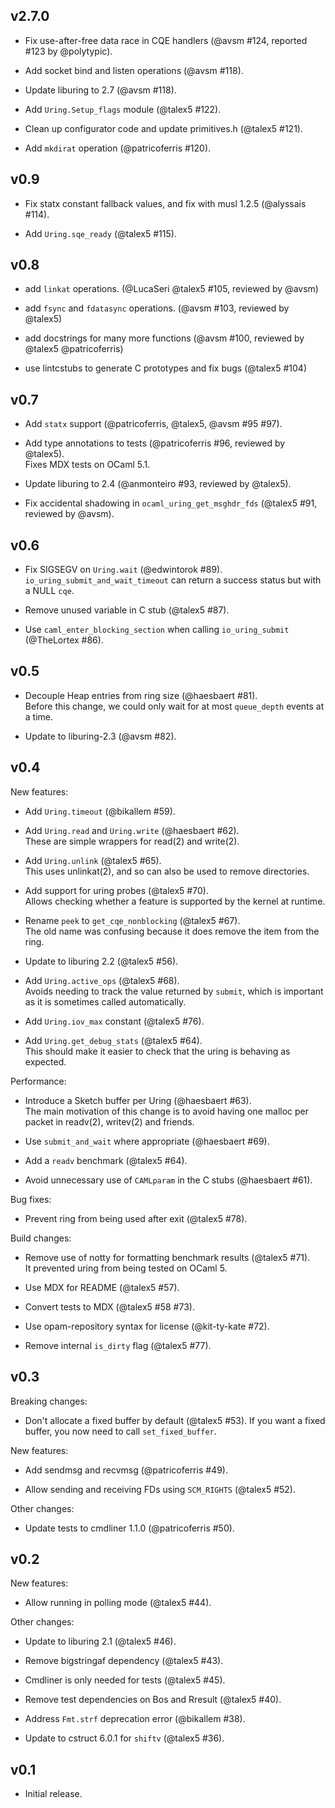 ## v2.7.0

- Fix use-after-free data race in CQE handlers (@avsm #124, reported #123 by @polytypic).

- Add socket bind and listen operations (@avsm #118).

- Update liburing to 2.7 (@avsm #118).

- Add `Uring.Setup_flags` module (@talex5 #122).

- Clean up configurator code and update primitives.h (@talex5 #121).

- Add `mkdirat` operation (@patricoferris #120).

## v0.9

- Fix statx constant fallback values, and fix with musl 1.2.5 (@alyssais #114).

- Add `Uring.sqe_ready` (@talex5 #115).

## v0.8

- add `linkat` operations. (@LucaSeri @talex5 #105, reviewed by @avsm)

- add `fsync` and `fdatasync` operations. (@avsm #103, reviewed by @talex5)

- add docstrings for many more functions (@avsm #100, reviewed by @talex5 @patricoferris)

- use lintcstubs to generate C prototypes and fix bugs (@talex5 #104)

## v0.7

- Add `statx` support (@patricoferris, @talex5, @avsm #95 #97).

- Add type annotations to tests (@patricoferris #96, reviewed by @talex5).  
  Fixes MDX tests on OCaml 5.1.

- Update liburing to 2.4 (@anmonteiro #93, reviewed by @talex5).

- Fix accidental shadowing in `ocaml_uring_get_msghdr_fds` (@talex5 #91, reviewed by @avsm).

## v0.6

- Fix SIGSEGV on `Uring.wait` (@edwintorok #89).  
  `io_uring_submit_and_wait_timeout` can return a success status but with a NULL `cqe`.

- Remove unused variable in C stub (@talex5 #87).

- Use `caml_enter_blocking_section` when calling `io_uring_submit` (@TheLortex #86).

## v0.5

- Decouple Heap entries from ring size (@haesbaert #81).  
  Before this change, we could only wait for at most `queue_depth` events at a time.

- Update to liburing-2.3 (@avsm #82).

## v0.4

New features:

- Add `Uring.timeout` (@bikallem #59).

- Add `Uring.read` and `Uring.write` (@haesbaert #62).  
  These are simple wrappers for read(2) and write(2).

- Add `Uring.unlink` (@talex5 #65).  
  This uses unlinkat(2), and so can also be used to remove directories.

- Add support for uring probes (@talex5 #70).  
  Allows checking whether a feature is supported by the kernel at runtime.

- Rename `peek` to `get_cqe_nonblocking` (@talex5 #67).  
  The old name was confusing because it does remove the item from the ring.

- Update to liburing 2.2 (@talex5 #56).

- Add `Uring.active_ops` (@talex5 #68).  
  Avoids needing to track the value returned by `submit`, which is important as it is sometimes called automatically.

- Add `Uring.iov_max` constant (@talex5 #76).

- Add `Uring.get_debug_stats` (@talex5 #64).  
  This should make it easier to check that the uring is behaving as expected.

Performance:

- Introduce a Sketch buffer per Uring (@haesbaert #63).  
  The main motivation of this change is to avoid having one malloc per packet in readv(2), writev(2) and friends.

- Use `submit_and_wait` where appropriate (@haesbaert #69).

- Add a `readv` benchmark (@talex5 #64).

- Avoid unnecessary use of `CAMLparam` in the C stubs (@haesbaert #61).

Bug fixes:

- Prevent ring from being used after exit (@talex5 #78).

Build changes:

- Remove use of notty for formatting benchmark results (@talex5 #71).  
  It prevented uring from being tested on OCaml 5.

- Use MDX for README (@talex5 #57).

- Convert tests to MDX (@talex5 #58 #73).

- Use opam-repository syntax for license (@kit-ty-kate #72).

- Remove internal `is_dirty` flag (@talex5 #77).

## v0.3

Breaking changes:

- Don't allocate a fixed buffer by default (@talex5 #53).
  If you want a fixed buffer, you now need to call `set_fixed_buffer`.

New features:

- Add sendmsg and recvmsg (@patricoferris #49).

- Allow sending and receiving FDs using `SCM_RIGHTS` (@talex5 #52).

Other changes:

- Update tests to cmdliner 1.1.0 (@patricoferris #50).

## v0.2

New features:

- Allow running in polling mode (@talex5 #44).

Other changes:

- Update to liburing 2.1 (@talex5 #46).

- Remove bigstringaf dependency (@talex5 #43).

- Cmdliner is only needed for tests (@talex5 #45).

- Remove test dependencies on Bos and Rresult (@talex5 #40).

- Address `Fmt.strf` deprecation error (@bikallem #38).

- Update to cstruct 6.0.1 for `shiftv` (@talex5 #36).

## v0.1

- Initial release.
